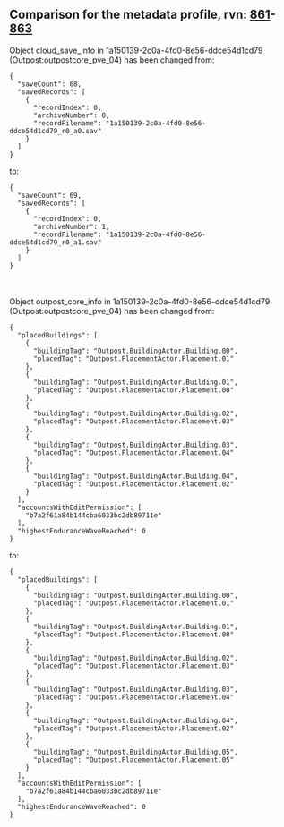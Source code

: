 ## Comparison for the metadata profile, rvn: [861](https://github.com/PRO100KatYT/FortniteProfileRevisions/tree/main/profiles/metadata/861%20metadata.json)-[863](https://github.com/PRO100KatYT/FortniteProfileRevisions/tree/main/profiles/metadata/863%20metadata.json)

Object cloud_save_info in 1a150139-2c0a-4fd0-8e56-ddce54d1cd79 (Outpost:outpostcore_pve_04) has been changed from:

```
{
  "saveCount": 68,
  "savedRecords": [
    {
      "recordIndex": 0,
      "archiveNumber": 0,
      "recordFilename": "1a150139-2c0a-4fd0-8e56-ddce54d1cd79_r0_a0.sav"
    }
  ]
}
```

to:

```
{
  "saveCount": 69,
  "savedRecords": [
    {
      "recordIndex": 0,
      "archiveNumber": 1,
      "recordFilename": "1a150139-2c0a-4fd0-8e56-ddce54d1cd79_r0_a1.sav"
    }
  ]
}
```

<br><br>
Object outpost_core_info in 1a150139-2c0a-4fd0-8e56-ddce54d1cd79 (Outpost:outpostcore_pve_04) has been changed from:

```
{
  "placedBuildings": [
    {
      "buildingTag": "Outpost.BuildingActor.Building.00",
      "placedTag": "Outpost.PlacementActor.Placement.01"
    },
    {
      "buildingTag": "Outpost.BuildingActor.Building.01",
      "placedTag": "Outpost.PlacementActor.Placement.00"
    },
    {
      "buildingTag": "Outpost.BuildingActor.Building.02",
      "placedTag": "Outpost.PlacementActor.Placement.03"
    },
    {
      "buildingTag": "Outpost.BuildingActor.Building.03",
      "placedTag": "Outpost.PlacementActor.Placement.04"
    },
    {
      "buildingTag": "Outpost.BuildingActor.Building.04",
      "placedTag": "Outpost.PlacementActor.Placement.02"
    }
  ],
  "accountsWithEditPermission": [
    "b7a2f61a84b144cba6033bc2db89711e"
  ],
  "highestEnduranceWaveReached": 0
}
```

to:

```
{
  "placedBuildings": [
    {
      "buildingTag": "Outpost.BuildingActor.Building.00",
      "placedTag": "Outpost.PlacementActor.Placement.01"
    },
    {
      "buildingTag": "Outpost.BuildingActor.Building.01",
      "placedTag": "Outpost.PlacementActor.Placement.00"
    },
    {
      "buildingTag": "Outpost.BuildingActor.Building.02",
      "placedTag": "Outpost.PlacementActor.Placement.03"
    },
    {
      "buildingTag": "Outpost.BuildingActor.Building.03",
      "placedTag": "Outpost.PlacementActor.Placement.04"
    },
    {
      "buildingTag": "Outpost.BuildingActor.Building.04",
      "placedTag": "Outpost.PlacementActor.Placement.02"
    },
    {
      "buildingTag": "Outpost.BuildingActor.Building.05",
      "placedTag": "Outpost.PlacementActor.Placement.05"
    }
  ],
  "accountsWithEditPermission": [
    "b7a2f61a84b144cba6033bc2db89711e"
  ],
  "highestEnduranceWaveReached": 0
}
```

<br><br>
